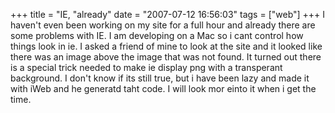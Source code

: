 +++
title = "IE, "already"
date = "2007-07-12 16:56:03"
tags = ["web"]
+++
I haven't even been working on my site for a full hour and already there are
some problems with IE. I am developing on a Mac so i cant control how things
look in ie. I asked a friend of mine to look at the site and it looked like
there was an image above the image that was not found. It turned out there is
a special trick needed to make ie display png with a transperant background. I
don't know if its still true, but i have been lazy and made it with iWeb and
he generatd taht code. I will look mor einto it when i get the time.

